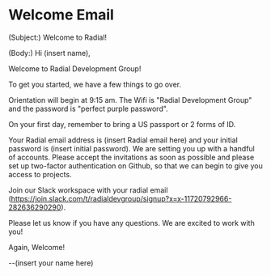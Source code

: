 # Welcome Email

(Subject:) Welcome to Radial!

(Body:)
Hi (insert name),

Welcome to Radial Development Group!

To get you started, we have a few things to go over.

Orientation will begin at 9:15 am. The Wifi is "Radial Development Group" and the password is "perfect purple password".

On your first day, remember to bring a US passport or 2 forms of ID.

Your Radial email address is (insert Radial email here) and your initial password is (insert initial password). We are setting you up with a handful of accounts. Please accept the invitations as soon as possible and please set up two-factor authentication on Github, so that we can begin to give you access to projects.

Join our Slack workspace with your radial email (https://join.slack.com/t/radialdevgroup/signup?x=x-11720792966-282636290290).

Please let us know if you have any questions. We are excited to work with you!

Again, Welcome!

--(insert your name here)
